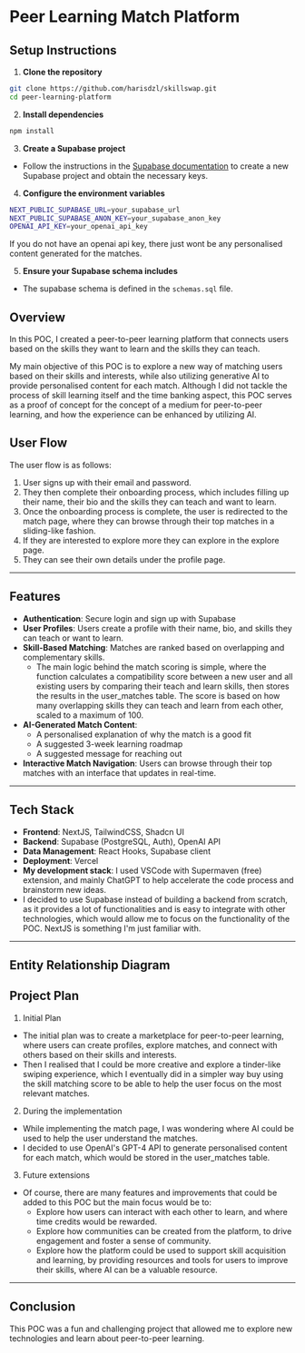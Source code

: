 # Peer Learning Match Platform

## Setup Instructions

1. **Clone the repository**

```bash
git clone https://github.com/harisdzl/skillswap.git
cd peer-learning-platform
```

2. **Install dependencies**

```bash
npm install
```

3. **Create a Supabase project**

- Follow the instructions in the [Supabase documentation](https://supabase.com/docs) to create a new Supabase project and obtain the necessary keys.

4. **Configure the environment variables**

```bash
NEXT_PUBLIC_SUPABASE_URL=your_supabase_url
NEXT_PUBLIC_SUPABASE_ANON_KEY=your_supabase_anon_key
OPENAI_API_KEY=your_openai_api_key
```

If you do not have an openai api key, there just wont be any personalised content generated for the matches.

5. **Ensure your Supabase schema includes**

- The supabase schema is defined in the `schemas.sql` file.

## Overview

In this POC, I created a peer-to-peer learning platform that connects users based on the skills they want to learn and the skills they can teach.

My main objective of this POC is to explore a new way of matching users based on their skills and interests, while also utilizing generative AI to provide personalised content for each match. Although I did not tackle the process of skill learning itself and the time banking aspect, this POC serves as a proof of concept for the concept of a medium for peer-to-peer learning, and how the experience can be enhanced by utilizing AI.

## User Flow

The user flow is as follows:

1. User signs up with their email and password.
2. They then complete their onboarding process, which includes filling up their name, their bio and the skills they can teach and want to learn.
3. Once the onboarding process is complete, the user is redirected to the match page, where they can browse through their top matches in a sliding-like fashion.
4. If they are interested to explore more they can explore in the explore page.
5. They can see their own details under the profile page.

---

## Features

- **Authentication**: Secure login and sign up with Supabase
- **User Profiles**: Users create a profile with their name, bio, and skills they can teach or want to learn.
- **Skill-Based Matching**: Matches are ranked based on overlapping and complementary skills.
  - The main logic behind the match scoring is simple, where the function calculates a compatibility score between a new user and all existing users by comparing their teach and learn skills, then stores the results in the user_matches table. The score is based on how many overlapping skills they can teach and learn from each other, scaled to a maximum of 100.
- **AI-Generated Match Content**:
  - A personalised explanation of why the match is a good fit
  - A suggested 3-week learning roadmap
  - A suggested message for reaching out
- **Interactive Match Navigation**: Users can browse through their top matches with an interface that updates in real-time.

---

## Tech Stack

- **Frontend**: NextJS, TailwindCSS, Shadcn UI
- **Backend**: Supabase (PostgreSQL, Auth), OpenAI API
- **Data Management**: React Hooks, Supabase client
- **Deployment**: Vercel
- **My development stack**: I used VSCode with Supermaven (free) extension, and mainly ChatGPT to help accelerate the code process and brainstorm new ideas.
- I decided to use Supabase instead of building a backend from scratch, as it provides a lot of functionalities and is easy to integrate with other technologies, which would allow me to focus on the functionality of the POC. NextJS is something I'm just familiar with.

---

## Entity Relationship Diagram

## Project Plan

1. Initial Plan

- The initial plan was to create a marketplace for peer-to-peer learning, where users can create profiles, explore matches, and connect with others based on their skills and interests.
- Then I realised that I could be more creative and explore a tinder-like swiping experience, which I eventually did in a simpler way buy using the skill matching score to be able to help the user focus on the most relevant matches.

2. During the implementation

- While implementing the match page, I was wondering where AI could be used to help the user understand the matches.
- I decided to use OpenAI's GPT-4 API to generate personalised content for each match, which would be stored in the user_matches table.

3. Future extensions

- Of course, there are many features and improvements that could be added to this POC but the main focus would be to:
  - Explore how users can interact with each other to learn, and where time credits would be rewarded.
  - Explore how communities can be created from the platform, to drive engagement and foster a sense of community.
  - Explore how the platform could be used to support skill acquisition and learning, by providing resources and tools for users to improve their skills, where AI can be a valuable resource.

---

## Conclusion

This POC was a fun and challenging project that allowed me to explore new technologies and learn about peer-to-peer learning.
